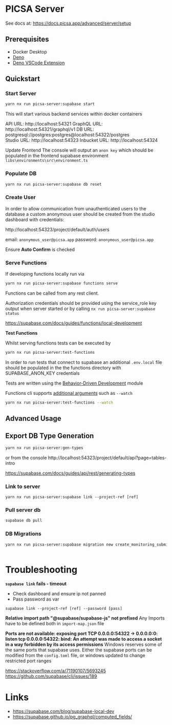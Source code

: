 # PICSA Server

See docs at: https://docs.picsa.app/advanced/server/setup

## Prerequisites

- Docker Desktop
- [Deno](https://docs.deno.com/runtime/manual/getting_started/installation)
- [Deno VSCode Extension](https://marketplace.visualstudio.com/items?itemName=denoland.vscode-deno)

## Quickstart

### Start Server

```sh
yarn nx run picsa-server:supabase start
```

This will start various backend services within docker containers

API URL: http://localhost:54321
GraphQL URL: http://localhost:54321/graphql/v1
DB URL: postgresql://postgres:postgres@localhost:54322/postgres  
Studio URL: http://localhost:54323
Inbucket URL: http://localhost:54324

Update Frontend
The console will output an `anon key` which should be populated in the frontend supabase environment
`libs\environments\src\environment.ts`

### Populate DB

```sh
yarn nx run picsa-server:supabase db reset
```

### Create User

In order to allow communication from unauthenticated users to the database a custom anonymous user
should be created from the studio dashboard with credentials:

http://localhost:54323/project/default/auth/users

email: `anonymous_user@picsa.app`
password: `anonymous_user@picsa.app`

Ensure **Auto Confirm** is checked

### Serve Functions

If developing functions locally run via

```sh
yarn nx run picsa-server:supabase functions serve
```

Functions can be called from any rest client.

Authorization credentials should be provided using the service_role key output when server started or by calling `nx run picsa-server:supabase status`

https://supabase.com/docs/guides/functions/local-development

**Test Functions**

Whilst serving functions tests can be executed by

```sh
yarn nx run picsa-server:test-functions
```

In order to run tests that connect to supabase an additional `.env.local` file should be populated in the the functions directory with SUPABASE_ANON_KEY credentials

Tests are written using the [Behavior-Driven Development](https://docs.deno.com/runtime/manual/basics/testing/behavior_driven_development) module

Functions cli supports [additional arguments](https://fig.io/manual/deno/test) such as `--watch`

```sh
yarn nx run picsa-server:test-functions --watch
```

## Advanced Usage

## Export DB Type Generation

```sh
yarn nx run picsa-server:gen-types
```

or from the console http://localhost:54323/project/default/api?page=tables-intro

https://supabase.com/docs/guides/api/rest/generating-types

### Link to server

```
yarn nx run picsa-server:supabase link --project-ref [ref]
```

### Pull server db

```sh
supabase db pull
```

### DB Migrations

```sh
yarn nx run picsa-server:supabase migration new create_monitoring_submissions
```

```

```

# Troubleshooting

**`supabase link` fails - timeout**

- Check dashboard and ensure ip not panned
- Pass password as var

```
supabase link --project-ref [ref] --password [pass]
```

**Relative import path "@supabase/supabase-js" not prefixed**
Any Imports have to be defined both in `import-map.json` file

**Ports are not available: exposing port TCP 0.0.0.0:54322 -> 0.0.0.0:0: listen tcp 0.0.0.0:54322: bind: An attempt was made to access a socket in a way forbidden by its access permissions**
Windows reserves some of the same ports that supabase uses. Either the supabase ports can be modified from the `config.toml` file, or windows updated to change restricted port ranges

https://stackoverflow.com/a/71190107/5693245
https://github.com/supabase/cli/issues/189

# Links

- https://supabase.com/blog/supabase-local-dev
- https://supabase.github.io/pg_graphql/computed_fields/
